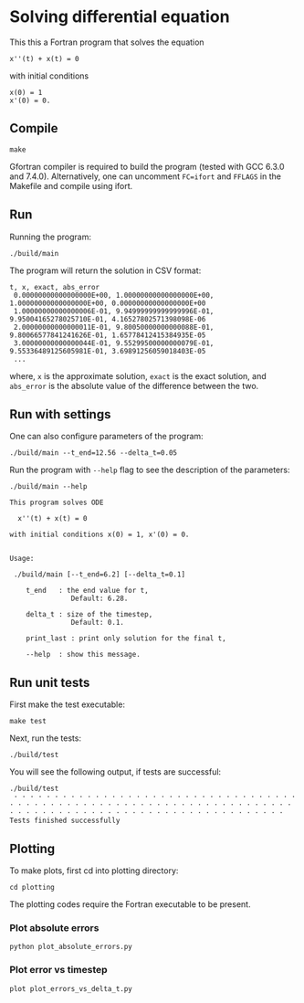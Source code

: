 # Solving differential equation

This this a Fortran program that solves the equation

```
x''(t) + x(t) = 0
```

with initial conditions

```
x(0) = 1
x'(0) = 0.
```


## Compile

```
make
```

Gfortran compiler is required to build the program (tested with GCC 6.3.0 and 7.4.0). Alternatively, one can uncomment `FC=ifort` and `FFLAGS` in the Makefile and compile using ifort.


## Run

Running the program:

```
./build/main 
```

The program will return the solution in CSV format:

```
t, x, exact, abs_error
 0.00000000000000000E+00, 1.00000000000000000E+00, 1.00000000000000000E+00, 0.00000000000000000E+00
 1.00000000000000006E-01, 9.94999999999999996E-01, 9.95004165278025710E-01, 4.16527802571398098E-06
 2.00000000000000011E-01, 9.80050000000000088E-01, 9.80066577841241626E-01, 1.65778412415384935E-05
 3.00000000000000044E-01, 9.55299500000000079E-01, 9.55336489125605981E-01, 3.69891256059018403E-05
 ...
```

where, `x` is the approximate solution, `exact` is the exact solution, and `abs_error` is the absolute value of the difference between the two.


## Run with settings

One can also configure parameters of the program:

```
./build/main --t_end=12.56 --delta_t=0.05
```

Run the program with `--help` flag to see the description of the parameters:

```
./build/main --help

This program solves ODE

  x''(t) + x(t) = 0

with initial conditions x(0) = 1, x'(0) = 0.


Usage:

 ./build/main [--t_end=6.2] [--delta_t=0.1]

    t_end   : the end value for t,
               Default: 6.28.

    delta_t : size of the timestep,
               Default: 0.1.

    print_last : print only solution for the final t,

    --help  : show this message.
```

## Run unit tests

First make the test executable:

```
make test
```

Next, run the tests:

```
./build/test
```

You will see the following output, if tests are successful:

```
./build/test
 · · · · · · · · · · · · · · · · · · · · · · · · · · · · · · · · · · · · · · · · · · · · · · · · · · · · · · · · · · · · · · · · · · · · · · · · · · · · · · · · · · · · · · · · · · · · · · · · · · · · · · · · 
Tests finished successfully
```

## Plotting

To make plots, first cd into plotting directory:

```
cd plotting
```

The plotting codes require the Fortran executable to be present.


### Plot absolute errors

```
python plot_absolute_errors.py
```

### Plot error vs timestep

```
plot plot_errors_vs_delta_t.py
```

